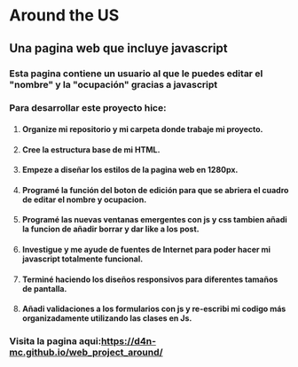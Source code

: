 # Around the US
## Una pagina web que incluye javascript
### Esta pagina contiene un usuario al que le puedes editar el "nombre" y la "ocupación" gracias a javascript
### Para desarrollar este proyecto hice:
1. #### Organize mi repositorio y mi carpeta donde trabaje mi proyecto.
2. #### Cree la estructura base de mi HTML.
3. #### Empeze a diseñar los estilos de la pagina web en 1280px.
4. #### Programé la función del boton de edición para que se abriera el cuadro de editar el nombre y ocupacion.
5. #### Programé las nuevas ventanas emergentes con js y css tambien añadi la funcion de añadir borrar y dar like a los post.
6. #### Investigue y me ayude de fuentes de Internet para poder hacer mi javascript totalmente funcional.
7. #### Terminé haciendo los diseños responsivos para diferentes tamaños de pantalla.
8. #### Añadi validaciones a los formularios con js y re-escribi mi codigo más organizadamente utilizando las clases en Js.

### Visita la pagina aqui:https://d4n-mc.github.io/web_project_around/
